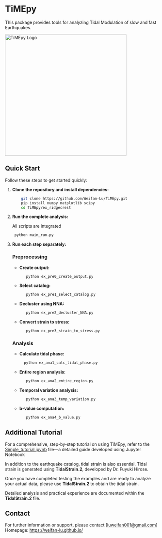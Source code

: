 # TiMEpy

This package provides tools for analyzing Tidal Modulation of slow and fast Earthquakes.

<img src="https://raw.githubusercontent.com/Weifan-Lu/TiMEpy/main/Logo.png" alt="TiMEpy Logo" width="400"/>


## Quick Start

Follow these steps to get started quickly:

1. **Clone the repository and install dependencies:**

   ```bash
       git clone https://github.com/Weifan-Lu/TiMEpy.git
       pip install numpy matplotlib scipy
       cd TiMEpy/ex_ridgecrest

2. **Run the complete analysis:**
   
   All scripts are integrated
   ```bash
    python main_run.py

4. **Run each step separately:**
   ### Preprocessing
   - **Create output:**  
     ```bash
        python ex_pre0_create_output.py
     
   - **Select catalog:**  
     ```bash
        python ex_pre1_select_catalog.py
     
   - **Decluster using NNA:**  
     ```bash 
        python ex_pre2_decluster_NNA.py
     
   - **Convert strain to stress:**  
     ```bash 
        python ex_pre3_strain_to_stress.py
   ### Analysis
   - **Calculate tidal phase:**
      ```bash
        python ex_ana1_calc_tidal_phase.py
   - **Entire region analysis:**
      ```bash  
         python ex_ana2_entire_region.py
   - **Temporal variation analysis:**
      ```bash  
         python ex_ana3_temp_variation.py
   - **b-value computation:**
      ```bash  
         python ex_ana4_b_value.py

## Additional Tutorial

For a comprehensive, step-by-step tutorial on using TiMEpy, refer to the [Simple_tutorial.ipynb](https://github.com/Weifan-Lu/TiMEpy/blob/main/Simple_tutorial.ipynb)  file—a detailed guide developed using Jupyter Notebook

In addition to the earthquake catalog, tidal strain is also essential. Tidal strain is generated using **TidalStrain.2**, developed by Dr. Fuyuki Hirose. 

Once you have completed testing the examples and are ready to analyze your actual data, please use **TidalStrain.2** to obtain the tidal strain. 

Detailed analysis and practical experience are documented within the **TidalStrain.2** file.


## Contact

For further information or support, please contact [luweifan001@gmail.com]
Homepage: https://weifan-lu.github.io/
